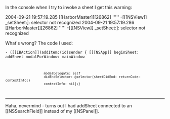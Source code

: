 In the console when I try to invoke a sheet I get this warning:

2004-09-21 19:57:19.285 [[HarborMaster]][26862] ''''' -[[[NSView]] _setSheet:]: selector not recognized
2004-09-21 19:57:19.286 [[HarborMaster]][26862] ''''' -[[[NSView]] _setSheet:]: selector not recognized


What's wrong? The code I used:

<code>- ([[IBAction]])addItem:(id)sender
{
        [[[NSApp]] beginSheet: addSheet
                        modalForWindow: mainWindow
					
                        modalDelegate: self
                        didEndSelector: @selector(sheetDidEnd: returnCode: contextInfo:)
                        contextInfo: nil];}
</code>

----

Haha, nevermind - turns out I had addSheet connected to an [[NSSearchField]] instead of my [[NSPanel]].